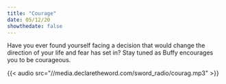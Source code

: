 ```yaml
---
title: "Courage"
date: 05/12/20
showthedate: false
---
```


Have you ever found yourself facing a decision that would change the direction of your life and fear has set in? Stay tuned as Buffy encourages you to be courageous.
<!--more-->
{{< audio src="//media.declaretheword.com/sword_radio/courag.mp3" >}}